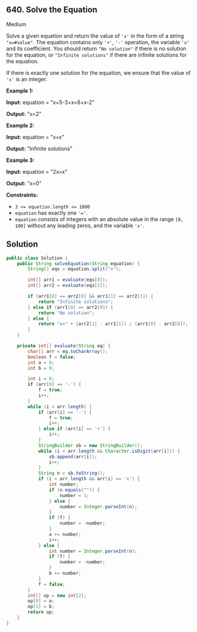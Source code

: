## 640\. Solve the Equation

Medium

Solve a given equation and return the value of `'x'` in the form of a string `"x=#value"`. The equation contains only `'+'`, `'-'` operation, the variable `'x'` and its coefficient. You should return `"No solution"` if there is no solution for the equation, or `"Infinite solutions"` if there are infinite solutions for the equation.

If there is exactly one solution for the equation, we ensure that the value of `'x'` is an integer.

**Example 1:**

**Input:** equation = "x+5-3+x=6+x-2"

**Output:** "x=2"

**Example 2:**

**Input:** equation = "x=x"

**Output:** "Infinite solutions"

**Example 3:**

**Input:** equation = "2x=x"

**Output:** "x=0"

**Constraints:**

*   `3 <= equation.length <= 1000`
*   `equation` has exactly one `'='`.
*   `equation` consists of integers with an absolute value in the range `[0, 100]` without any leading zeros, and the variable `'x'`.

## Solution

```java
public class Solution {
    public String solveEquation(String equation) {
        String[] eqs = equation.split("=");

        int[] arr1 = evaluate(eqs[0]);
        int[] arr2 = evaluate(eqs[1]);

        if (arr1[0] == arr2[0] && arr1[1] == arr2[1]) {
            return "Infinite solutions";
        } else if (arr1[0] == arr2[0]) {
            return "No solution";
        } else {
            return "x=" + (arr2[1] - arr1[1]) / (arr1[0] - arr2[0]);
        }
    }

    private int[] evaluate(String eq) {
        char[] arr = eq.toCharArray();
        boolean f = false;
        int a = 0;
        int b = 0;

        int i = 0;
        if (arr[0] == '-') {
            f = true;
            i++;
        }
        while (i < arr.length) {
            if (arr[i] == '-') {
                f = true;
                i++;
            } else if (arr[i] == '+') {
                i++;
            }
            StringBuilder sb = new StringBuilder();
            while (i < arr.length && Character.isDigit(arr[i])) {
                sb.append(arr[i]);
                i++;
            }
            String n = sb.toString();
            if (i < arr.length && arr[i] == 'x') {
                int number;
                if (n.equals("")) {
                    number = 1;
                } else {
                    number = Integer.parseInt(n);
                }
                if (f) {
                    number = -number;
                }
                a += number;
                i++;
            } else {
                int number = Integer.parseInt(n);
                if (f) {
                    number = -number;
                }
                b += number;
            }
            f = false;
        }
        int[] op = new int[2];
        op[0] = a;
        op[1] = b;
        return op;
    }
}
```